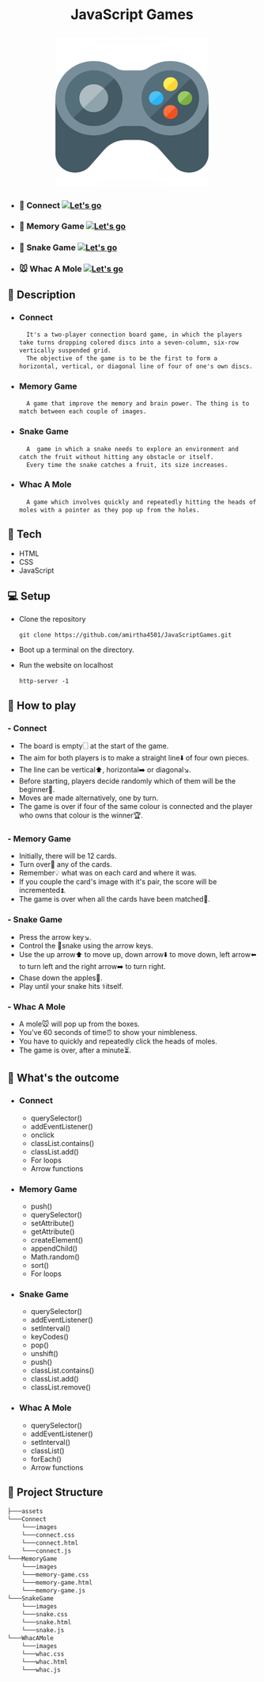 <h1 align="center">JavaScript Games</h1>
<h2 align="center">
    <img src="assets/gamepad.png" height="300px" width="310;ppx">
</h2>

- ### 🚥 Connect [![Let's go](https://img.shields.io/badge/Code-%F0%9F%8E%AE-brightgreen)](https://github.com/amirtha4501/JavaScriptGames/tree/master/Connect)
- ### 🧠 Memory Game [![Let's go](https://img.shields.io/badge/Code-%F0%9F%8E%AE-brightgreen)](https://github.com/amirtha4501/JavaScriptGames/tree/master/MemoryGame)
- ### 🐍 Snake Game [![Let's go](https://img.shields.io/badge/Code-%F0%9F%8E%AE-brightgreen)](https://github.com/amirtha4501/JavaScriptGames/tree/master/SnakeGame)
- ### 🐭 Whac A Mole [![Let's go](https://img.shields.io/badge/Code-%F0%9F%8E%AE-brightgreen)](https://github.com/amirtha4501/JavaScriptGames/tree/master/WhacAMole)

## 🧾 Description
- ### Connect
        It's a two-player connection board game, in which the players take turns dropping colored discs into a seven-column, six-row vertically suspended grid. 
        The objective of the game is to be the first to form a horizontal, vertical, or diagonal line of four of one's own discs.
- ### Memory Game
        A game that improve the memory and brain power. The thing is to match between each couple of images.
- ### Snake Game
        A  game in which a snake needs to explore an environment and catch the fruit without hitting any obstacle or itself. 
        Every time the snake catches a fruit, its size increases.
- ### Whac A Mole
        A game which involves quickly and repeatedly hitting the heads of moles with a pointer as they pop up from the holes.

## 🧱 Tech
- HTML
- CSS
- JavaScript

## 💻 Setup
- Clone the repository

    ` git clone https://github.com/amirtha4501/JavaScriptGames.git `
- Boot up a terminal on the directory.
- Run the website on localhost

    `http-server -1`

## 🤔 How to play
### - Connect
- The board is empty🗌 at the start of the game. 
- The aim for both players is to make a straight line⬇️ of four own pieces.
- The line can be vertical⬆️, horizontal➡️ or diagonal↘️. 
- Before starting, players decide randomly which of them will be the beginner🎲.
- Moves are made alternatively, one by turn.
- The game is over if four of the same colour is connected and the player who owns that colour is the winner🏆.
### - Memory Game
- Initially, there will be 12 cards.
- Turn over🔄 any of the cards.
- Remember💡 what was on each card and where it was.
- If you couple the card's image with it's pair, the score will be incremented⏫.
- The game is over when all the cards have been matched💯.
### - Snake Game
- Press the arrow key↘️.
- Control the 🐍snake using the arrow keys.
- Use the up arrow⬆️ to move up, down arrow⬇️ to move down, left arrow⬅️ to turn left and the right arrow➡️ to turn right.
- Chase down the apples🍎.
- Play until your snake hits ⚕️itself.
### - Whac A Mole
- A mole🐭 will pop up from the boxes.
- You've 60 seconds of time⏰ to show your nimbleness.
- You have to quickly and repeatedly click the heads of moles.
- The game is over, after a minute⏳.

## 🧐 What's the outcome
- ### Connect
    - querySelector()
    - addEventListener()
    - onclick
    - classList.contains()
    - classList.add()
    - For loops
    - Arrow functions
- ### Memory Game
    - push()
    - querySelector()
    - setAttribute()
    - getAttribute()
    - createElement()
    - appendChild()
    - Math.random()
    - sort()
    - For loops
- ### Snake Game
    - querySelector()
    - addEventListener()
    - setInterval()
    - keyCodes()
    - pop()
    - unshift()
    - push()
    - classList.contains()
    - classList.add()
    - classList.remove()
- ### Whac A Mole
    - querySelector()
    - addEventListener()
    - setInterval()
    - classList()
    - forEach()
    - Arrow functions

## 📁 Project Structure

    ├───assets
    └───Connect
        └───images
        └───connect.css
        └───connect.html
        └───connect.js
    └───MemoryGame
        └───images
        └───memory-game.css
        └───memory-game.html
        └───memory-game.js
    └───SnakeGame
        └───images
        └───snake.css
        └───snake.html
        └───snake.js
    └───WhacAMole
        └───images
        └───whac.css
        └───whac.html
        └───whac.js

